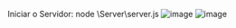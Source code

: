 
Iniciar o Servidor:
node \Server\server.js
![image](https://github.com/user-attachments/assets/f4cbe0a3-8734-417f-bcf8-c0e9d3b790ae)
![image](https://github.com/user-attachments/assets/15b0ca3c-5463-43ce-91d6-c4a84fe0c31d)


